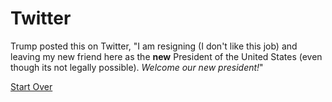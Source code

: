 # Twitter

Trump posted this on Twitter, "I am resigning (I don't like this job) and leaving my new friend here as the **new** President of the United States (even though its not legally possible). _Welcome our new president!_"

[Start Over](../start/wake-up.md)